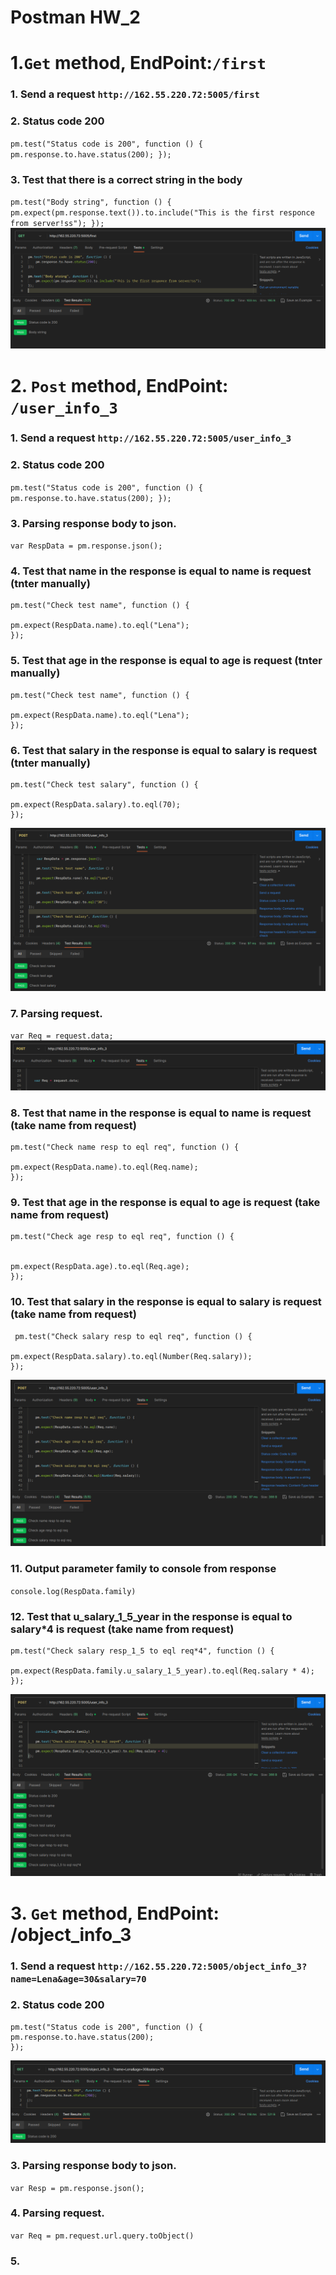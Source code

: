 # Postman HW_2
# 1.`Get` method, EndPoint:`/first`
### 1. Send a request `http://162.55.220.72:5005/first`
### 2. Status code 200
`pm.test("Status code is 200", function () {
    pm.response.to.have.status(200);
});`
### 3. Test that there is a correct string in the body
`pm.test("Body string", function () {
    pm.expect(pm.response.text()).to.include("This is the first responce from server!ss");
});`
![q.png](/HW_1_Screenshot/q.png) 

# 2. `Post` method, EndPoint: `/user_info_3`
### 1. Send a request `http://162.55.220.72:5005/user_info_3`
### 2. Status code 200
`pm.test("Status code is 200", function () {
    pm.response.to.have.status(200);
});`
### 3. Parsing response body to json.
`var RespData = pm.response.json();`
### 4. Test that name in the response is equal to name is request (tnter manually)
    pm.test("Check test name", function () {
   
    pm.expect(RespData.name).to.eql("Lena");
    });
### 5. Test that age in the response is equal to age is request (tnter manually)
    pm.test("Check test name", function () {
   
    pm.expect(RespData.name).to.eql("Lena");
    });
   
### 6. Test that salary in the response is equal to salary is request (tnter manually)
    pm.test("Check test salary", function () {
    
    pm.expect(RespData.salary).to.eql(70);
    });
![2023-06-05 20-58-02.png](/HW_1_Screenshot/2023-06-05%2020-58-02.png) 

### 7. Parsing request.
`var Req = request.data;`
![2023-06-05 21-17-27.png](/HW_1_Screenshot/2023-06-05%2021-17-27.png) 

### 8. Test that name in the response is equal to name is request (take name from request)
    pm.test("Check name resp to eql req", function () {
  
    pm.expect(RespData.name).to.eql(Req.name);
    });
 ### 9. Test that age in the response is equal to age is request (take name from request)   
    pm.test("Check age resp to eql req", function () {
  

    pm.expect(RespData.age).to.eql(Req.age);
    });
 ### 10. Test that salary in the response is equal to salary is request (take name from request)    
     pm.test("Check salary resp to eql req", function () {
  
    pm.expect(RespData.salary).to.eql(Number(Req.salary));
    });
![ 2023-06-05 21-59-11.png](/HW_1_Screenshot/2023-06-05%2021-59-11.png) 

### 11. Output parameter family to console from response
`console.log(RespData.family) `
### 12. Test that u_salary_1_5_year  in the response is equal to salary*4 is request (take name from request) 
    pm.test("Check salary resp_1_5 to eql req*4", function () {
  
    pm.expect(RespData.family.u_salary_1_5_year).to.eql(Req.salary * 4);
    });
![2023-06-05 22-08-06.png](/HW_1_Screenshot/2023-06-05%2022-08-06.png) 

 # 3. `Get` method, EndPoint: /object_info_3
### 1. Send a request ` http://162.55.220.72:5005/object_info_3?name=Lena&age=30&salary=70 `
### 2. Status code 200
    pm.test("Status code is 200", function () {
    pm.response.to.have.status(200);
    });
![6-06 23-26-50.png](/HW_1_Screenshot/6-06%2023-26-50.png)
### 3. Parsing response body to json.
`var Resp = pm.response.json();`
### 4. Parsing request.
`var Req = pm.request.url.query.toObject()`
### 5.     